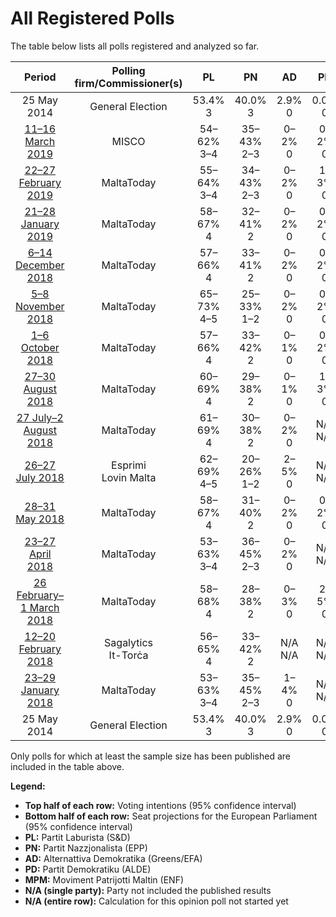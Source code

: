 # All Registered Polls

The table below lists all polls registered and analyzed so far.

| Period     | Polling firm/Commissioner(s) | PL | PN | AD | PD | MPM |
|:----------:|:----------------------------:|:--:|:--:|:--:|:--:|:--:|
| 25 May 2014 | General Election | 53.4% <br> 3 | 40.0% <br> 3 | 2.9% <br> 0 | 0.0% <br> 0 | 0.0% <br> 0 |
| [11–16 March 2019](2019-03-16-MISCO.html) | MISCO | 54–62% <br> 3–4 | 35–43% <br> 2–3 | 0–2% <br> 0 | 0–2% <br> 0 | N/A <br> N/A |
| [22–27 February 2019](2019-02-27-MaltaToday.html) | MaltaToday | 55–64% <br> 3–4 | 34–43% <br> 2–3 | 0–2% <br> 0 | 1–3% <br> 0 | N/A <br> N/A |
| [21–28 January 2019](2019-01-28-MaltaToday.html) | MaltaToday | 58–67% <br> 4 | 32–41% <br> 2 | 0–2% <br> 0 | 0–2% <br> 0 | N/A <br> N/A |
| [6–14 December 2018](2018-12-14-MaltaToday.html) | MaltaToday | 57–66% <br> 4 | 33–41% <br> 2 | 0–2% <br> 0 | 0–2% <br> 0 | N/A <br> N/A |
| [5–8 November 2018](2018-11-08-MaltaToday.html) | MaltaToday | 65–73% <br> 4–5 | 25–33% <br> 1–2 | 0–2% <br> 0 | 0–2% <br> 0 | N/A <br> N/A |
| [1–6 October 2018](2018-10-06-MaltaToday.html) | MaltaToday | 57–66% <br> 4 | 33–42% <br> 2 | 0–1% <br> 0 | 0–2% <br> 0 | N/A <br> N/A |
| [27–30 August 2018](2018-08-30-MaltaToday.html) | MaltaToday | 60–69% <br> 4 | 29–38% <br> 2 | 0–1% <br> 0 | 1–3% <br> 0 | N/A <br> N/A |
| [27 July–2 August 2018](2018-08-02-MaltaToday.html) | MaltaToday | 61–69% <br> 4 | 30–38% <br> 2 | 0–2% <br> 0 | N/A <br> N/A | N/A <br> N/A |
| [26–27 July 2018](2018-07-27-Esprimi.html) | Esprimi <br> Lovin Malta | 62–69% <br> 4–5 | 20–26% <br> 1–2 | 2–5% <br> 0 | N/A <br> N/A | N/A <br> N/A |
| [28–31 May 2018](2018-05-31-MaltaToday.html) | MaltaToday | 58–67% <br> 4 | 31–40% <br> 2 | 0–2% <br> 0 | 0–2% <br> 0 | N/A <br> N/A |
| [23–27 April 2018](2018-04-27-MaltaToday.html) | MaltaToday | 53–63% <br> 3–4 | 36–45% <br> 2–3 | 0–2% <br> 0 | N/A <br> N/A | 0–2% <br> 0 |
| [26 February–1 March 2018](2018-03-01-MaltaToday.html) | MaltaToday | 58–68% <br> 4 | 28–38% <br> 2 | 0–3% <br> 0 | 2–5% <br> 0 | N/A <br> N/A |
| [12–20 February 2018](2018-02-20-Sagalytics.html) | Sagalytics <br> It-Torċa | 56–65% <br> 4 | 33–42% <br> 2 | N/A <br> N/A | N/A <br> N/A | N/A <br> N/A |
| [23–29 January 2018](2018-01-29-MaltaToday.html) | MaltaToday | 53–63% <br> 3–4 | 35–45% <br> 2–3 | 1–4% <br> 0 | N/A <br> N/A | N/A <br> N/A |
| 25 May 2014 | General Election | 53.4% <br> 3 | 40.0% <br> 3 | 2.9% <br> 0 | 0.0% <br> 0 | 0.0% <br> 0 |

Only polls for which at least the sample size has been published are included in the table above.

**Legend:**
+ **Top half of each row:** Voting intentions (95% confidence interval)
+ **Bottom half of each row:** Seat projections for the European Parliament (95% confidence interval)
+ **PL:** Partit Laburista (S&D)
+ **PN:** Partit Nazzjonalista (EPP)
+ **AD:** Alternattiva Demokratika (Greens/EFA)
+ **PD:** Partit Demokratiku (ALDE)
+ **MPM:** Moviment Patrijotti Maltin (ENF)
+ **N/A (single party):** Party not included the published results
+ **N/A (entire row):** Calculation for this opinion poll not started yet

